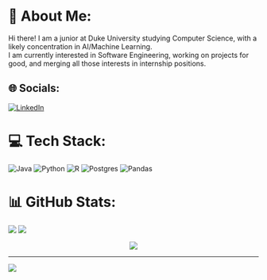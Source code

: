 # 💫 About Me:
Hi there! I am a junior at Duke University studying Computer Science, with a likely concentration in AI/Machine Learning. <br>I am currently interested in Software Engineering, working on projects for good, and merging all those interests in internship positions.


## 🌐 Socials:
[![LinkedIn](https://img.shields.io/badge/LinkedIn-%230077B5.svg?logo=linkedin&logoColor=white)](https://www.linkedin.com/in/adeildovieira/)

# 💻 Tech Stack:
![Java](https://img.shields.io/badge/java-%23ED8B00.svg?style=flat&logo=java&logoColor=white) ![Python](https://img.shields.io/badge/python-3670A0?style=flat&logo=python&logoColor=ffdd54) ![R](https://img.shields.io/badge/r-%23276DC3.svg?style=flat&logo=r&logoColor=white) ![Postgres](https://img.shields.io/badge/postgres-%23316192.svg?style=flat&logo=postgresql&logoColor=white) ![Pandas](https://img.shields.io/badge/pandas-%23150458.svg?style=flat&logo=pandas&logoColor=white)

# 📊 GitHub Stats:
![](https://github-readme-stats.vercel.app/api?username=adeildovieira&theme=dark&hide_border=true&include_all_commits=false&count_private=true)
![](https://github-readme-streak-stats.herokuapp.com/?user=adeildovieira&theme=dark&hide_border=true)
<center>

![](https://github-readme-stats.vercel.app/api/top-langs/?username=adeildovieira&theme=dark&hide_border=true&include_all_commits=false&count_private=true&layout=compact)
</center>

---
[![](https://visitcount.itsvg.in/api?id=adeildovieira&icon=2&color=1)](https://visitcount.itsvg.in)
